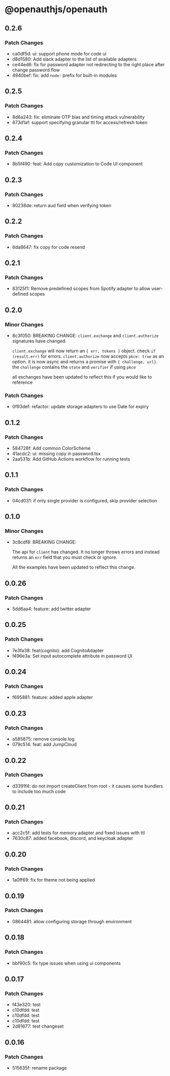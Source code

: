 # @openauthjs/openauth

## 0.2.6

### Patch Changes

- ca0df5d: ui: support phone mode for code ui
- d8d1580: Add slack adapter to the list of available adapters.
- ce44ed6: fix for password adapter not redirecting to the right place after change password flow
- 4940bef: fix: add `node:` prefix for built-in modules

## 0.2.5

### Patch Changes

- 8d6a243: fix: eliminate OTP bias and timing attack vulnerability
- 873d1af: support specifying granular ttl for access/refresh token

## 0.2.4

### Patch Changes

- 8b5f490: feat: Add copy customization to Code UI component

## 0.2.3

### Patch Changes

- 80238de: return aud field when verifying token

## 0.2.2

### Patch Changes

- 6da8647: fix copy for code resend

## 0.2.1

### Patch Changes

- 83125f1: Remove predefined scopes from Spotify adapter to allow user-defined scopes

## 0.2.0

### Minor Changes

- 8c3f050: BREAKING CHANGE: `client.exchange` and `client.authorize` signatures have changed.

  `client.exchange` will now return an `{ err, tokens }` object. check `if (result.err)` for errors.
  `client.authorize` now accepts `pkce: true` as an option. it is now async and returns a promise with `{ challenge, url}`. the `challenge` contains the `state` and `verifier` if using `pkce`

  all exchanges have been updated to reflect this if you would like to reference

### Patch Changes

- 0f93def: refactor: update storage adapters to use Date for expiry

## 0.1.2

### Patch Changes

- 584728f: Add common ColorScheme
- 41acdc2: ui: missing copy in password.tsx
- 2aa531b: Add GitHub Actions workflow for running tests

## 0.1.1

### Patch Changes

- 04cd031: if only single provider is configured, skip provider selection

## 0.1.0

### Minor Changes

- 3c8cdf8: BREAKING CHANGE:

  The api for `client` has changed. It no longer throws errors and instead returns an `err` field that you must check or ignore.

  All the examples have been updated to reflect this change.

## 0.0.26

### Patch Changes

- 5dd6aa4: feature: add twitter adapter

## 0.0.25

### Patch Changes

- 7e3fa38: feat(cognito): add CognitoAdapter
- f496e3a: Set input autocomplete attribute in password UI

## 0.0.24

### Patch Changes

- f695881: feature: added apple adapter

## 0.0.23

### Patch Changes

- a585875: remove console.log
- 079c514: feat: add JumpCloud

## 0.0.22

### Patch Changes

- d3391f4: do not import createClient from root - it causes some bundlers to include too much code

## 0.0.21

### Patch Changes

- acc2c5f: add tests for memory adapter and fixed issues with ttl
- 7630c87: added facebook, discord, and keycloak adapter

## 0.0.20

### Patch Changes

- 1a0ff69: fix for theme not being applied

## 0.0.19

### Patch Changes

- 0864481: allow configuring storage through environment

## 0.0.18

### Patch Changes

- bbf90c5: fix type issues when using ui components

## 0.0.17

### Patch Changes

- f43e320: test
- c10dfdd: test
- c10dfdd: test
- c10dfdd: test
- 2d81677: test changeset

## 0.0.16

### Patch Changes

- 515635f: rename package
